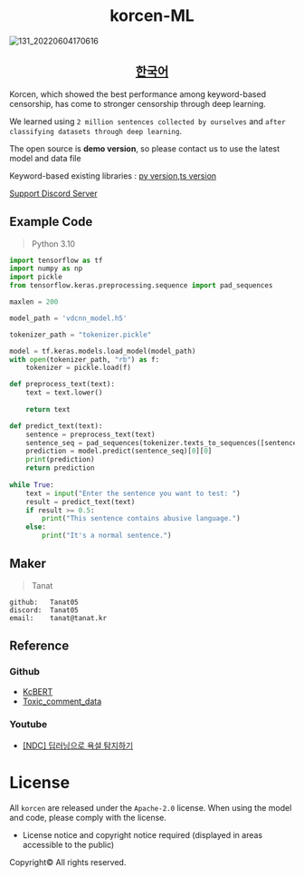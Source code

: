<div align="center">
  <h1>korcen-ML</h1>
</div>

![131_20220604170616](https://user-images.githubusercontent.com/85154556/171998341-9a7439c8-122f-4a9f-beb6-0e0b3aad05ed.png)

<div align="center">
  <h2>
    <a href="https://github.com/KR-korcen/korcen-ml/blob/main/README/KR.md">한국어</a>
  </h2>
</div>


Korcen, which showed the best performance among keyword-based censorship, has come to stronger censorship through deep learning.

We learned using `2 million sentences collected by ourselves` and `after classifying datasets through deep learning`.

The open source is **demo version**, so please contact us to use the latest model and data file

Keyword-based existing libraries : [py version](https://github.com/KR-korcen/korcen),[ts version](https://github.com/KR-korcen/korcen.ts)

[Support Discord Server](https://discord.gg/wyTU3ZQBPE)


## Example Code
>Python 3.10
```py
import tensorflow as tf
import numpy as np
import pickle
from tensorflow.keras.preprocessing.sequence import pad_sequences

maxlen = 200

model_path = 'vdcnn_model.h5'

tokenizer_path = "tokenizer.pickle"

model = tf.keras.models.load_model(model_path)
with open(tokenizer_path, "rb") as f:
    tokenizer = pickle.load(f)

def preprocess_text(text):
    text = text.lower()
    
    return text

def predict_text(text):
    sentence = preprocess_text(text)
    sentence_seq = pad_sequences(tokenizer.texts_to_sequences([sentence]), maxlen=maxlen)
    prediction = model.predict(sentence_seq)[0][0]
    print(prediction)
    return prediction
    
while True:
    text = input("Enter the sentence you want to test: ")
    result = predict_text(text)
    if result >= 0.5:
        print("This sentence contains abusive language.")
    else:
        print("It's a normal sentence.")
```


## Maker


>Tanat
```
github:   Tanat05
discord:  Tanat05
email:    tanat@tanat.kr
```

## Reference

### Github
- [KcBERT](https://github.com/Beomi/KcBERT/)
- [Toxic_comment_data](https://github.com/songys/Toxic_comment_data)

### Youtube
- [[NDC] 딥러닝으로 욕설 탐지하기](https://youtu.be/K4nU7yXy7R8)


# License
All `korcen` are released under the `Apache-2.0` license. When using the model and code, please comply with the license. 

- License notice and copyright notice required (displayed in areas accessible to the public)

Copyright© All rights reserved.
